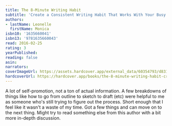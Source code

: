 ```yaml
---
title: The 8-Minute Writing Habit
subtitle: 'Create a Consistent Writing Habit That Works With Your Busy Lifestyle'
authors:
- lastName: Leonelle
  firstName: Monica
isbn10: '1635660041'
isbn13: '9781635660043'
read: 2016-02-25
rating: 3
yearPublished:
reading: false
asin:
narrators:
coverImageUrl: https://assets.hardcover.app/external_data/60354793/d831ee318ff648646fea6771c6aa05df185c3b1d.jpeg
hardcoverUrl: https://hardcover.app/books/the-8-minute-writing-habit-create-a-consistent-writing-habit-that-works-with-your-busy-lifestyle/editions/31221884
---
```

A lot of self-promotion, not a ton of actual information. A few breakdowns of things like how to go from outline to sketch to draft (etc) were helpful to me as someone who's still trying to figure out the process. Short enough that I feel like it wasn't a waste of my time. Got a few things and can move on to the next thing. Might try to read something else from this author with a bit more in-depth discussion.
